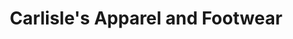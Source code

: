 ---
title: "Carlisle's Apparel and Footwear"
url: /rumford/carlisles-apparel-and-footwear/
shop: clothes
---